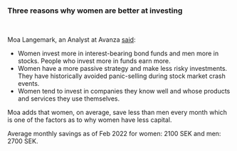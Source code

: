
### Three reasons why women are better at investing

<br>

Moa Langemark, an Analyst at Avanza [said](https://investors.avanza.se/media/press/2022/kvinnor-investerar-dubbelt-sa-bra-som-man):
- Women invest more in interest-bearing bond funds and men more in stocks. People who invest more in funds earn more.
- Women have a more passive strategy and make less risky investments. They have historically avoided panic-selling during stock market crash events.
- Women tend to invest in companies they know well and whose products and services they use themselves.

Moa adds that women, on average, save less than men every month which is one of the factors as to why women have less capital.

Average monthly savings as of Feb 2022 for women: 2100 SEK and men: 2700 SEK.

